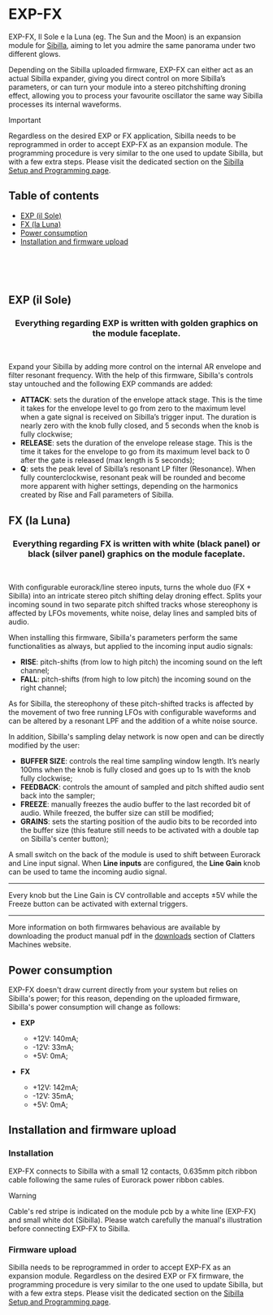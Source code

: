 # EXP-FX
EXP-FX, Il Sole e la Luna (eg. The Sun and the Moon) is an expansion module for [Sibilla](https://github.com/Clatters/Sibilla/tree/main), aiming to let you admire the same panorama under two different glows.

Depending on the Sibilla uploaded firmware, EXP-FX can either act as an actual Sibilla expander, giving you direct control on more Sibilla’s parameters, or can turn your module into a stereo pitchshifting droning effect, allowing you to process your favourite oscillator the same way Sibilla processes its internal waveforms.

> [!IMPORTANT]
> Regardless on the desired EXP or FX application, Sibilla needs to be reprogrammed in order to accept EXP-FX as an expansion module. The programming procedure is very similar to the one used to update Sibilla, but with a few extra steps. Please visit the dedicated section on the [Sibilla Setup and Programming page](https://github.com/Clatters/Sibilla/tree/main/Official%20firmwares).

## Table of contents

- [EXP (il Sole)](#EXP-il-Sole)
- [FX (la Luna)](#FX-la-Luna)
- [Power consumption](#power-consumption)
- [Installation and firmware upload](#Installation-and-firmware-upload)


<br/><br/><br/>

## EXP (il Sole)
<h3 align="center">
Everything regarding EXP is written with golden graphics on the module faceplate.
</h3> <br/>

Expand your Sibilla by adding more control on the internal AR envelope and filter resonant frequency.
With the help of this firmware, Sibilla's controls stay untouched and the following EXP commands are added:
- **ATTACK**: sets the duration of the envelope attack stage. This is the time it takes for the envelope level to go from zero to the maximum level when a gate signal is received on   Sibilla’s trigger input. The duration is nearly zero with the knob fully closed, and 5 seconds when the knob is fully clockwise;
- **RELEASE**: sets the duration of the envelope release stage. This is the time it takes for the envelope to go from its maximum level back to 0 after the gate is released (max length is 5 seconds);
- **Q**: sets the peak level of Sibilla’s resonant LP filter (Resonance). When fully counterclockwise, resonant peak will be rounded and become more apparent with higher settings, depending on the harmonics created by Rise and Fall parameters of Sibilla.

## FX (la Luna)
<h3 align="center">
Everything regarding FX is written with white (black panel) or black (silver panel) graphics 
on the module faceplate.
</h3> <br/>

With configurable eurorack/line stereo inputs, turns the whole duo (FX + Sibilla) into an intricate stereo pitch shifting delay droning effect. Splits your incoming sound in two separate pitch shifted tracks whose stereophony is affected by LFOs movements, white noise, delay lines and sampled bits of audio.

When installing this firmware, Sibilla's parameters perform the same functionalities as always, but applied to the incoming input audio signals:
- **RISE**: pitch-shifts (from low to high pitch) the incoming sound on the left channel;
- **FALL**: pitch-shifts (from high to low pitch) the incoming sound on the right channel;

As for Sibilla, the stereophony of these pitch-shifted tracks is affected by the movement of two free running LFOs with configurable waveforms and can be altered by a resonant LPF and the addition of a white noise source.

In addition, Sibilla's sampling delay network is now open and can be directly modified by the user:
- **BUFFER SIZE**: controls the real time sampling window length. It’s nearly 100ms when the knob is fully closed and goes up to 1s with the knob fully clockwise;
- **FEEDBACK**: controls the amount of sampled and pitch shifted audio sent back into the sampler;
- **FREEZE**: manually freezes the audio buffer to the last recorded bit of audio. While freezed, the buffer size can still be modified;
- **GRAINS**: sets the starting position of the audio bits to be recorded into the buffer size (this feature still needs to be activated with a double tap on Sibilla's center button);

A small switch on the back of the module is used to shift between Eurorack and Line input signal. When **Line inputs** are configured, the **Line Gain** knob can be used to tame the incoming audio signal.

  ----

Every knob but the Line Gain is CV controllable and accepts ±5V while the Freeze button can be activated with external triggers.

  ----

More information on both firmwares behavious are available by downloading the product manual pdf in the [downloads](https://clattersmachines.com/users-manual/) section of Clatters Machines website.

## Power consumption

EXP-FX doesn't draw current directly from your system but relies on Sibilla's power; for this reason, depending on the uploaded firmware, Sibilla's power consumption will change as follows:

- **EXP**
  - +12V: 140mA;
  - -12V: 33mA;
  - +5V: 0mA;

- **FX**
  - +12V: 142mA;
  - -12V: 35mA;
  - +5V: 0mA;

## Installation and firmware upload

### Installation

EXP-FX connects to Sibilla with a small 12 contacts, 0.635mm pitch ribbon cable following the same rules of Eurorack power ribbon cables.
> [!WARNING]
> Cable's red stripe is indicated on the module pcb by a white line (EXP-FX) and small white dot (Sibilla).
Please watch carefully the manual's illustration before connecting EXP-FX to Sibilla.

### Firmware upload

Sibilla needs to be reprogrammed in order to accept EXP-FX as an expansion module. Regardless on the desired EXP or FX firmware, the programming procedure is very similar to the one used to update Sibilla, but with a few extra steps. Please visit the dedicated section on the [Sibilla Setup and Programming page](https://github.com/Clatters/Sibilla/tree/main/Official%20firmwares).

